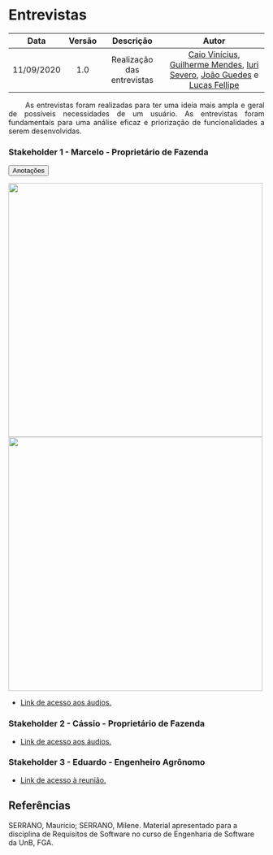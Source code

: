 # Entrevistas 

|    Data    | Versão |                Descrição                |                     Autor                     |
| :--------: | :----: | :-------------------------------------: | :-------------------------------------------: |
| 11/09/2020 |  1.0   | Realização das entrevistas | [Caio Vinícius](https://github.com/caiovfernandes), [Guilherme Mendes](https://github.com/guilherme-mendes), [Iuri Severo](https://github.com/iurisevero), [João Guedes](https://github.com/sudjoao) e [Lucas Fellipe](https://github.com/lucasfcm9) |

<p align="justify"> &emsp;&emsp; As entrevistas foram realizadas para ter uma ideia mais ampla e geral de possíveis necessidades de um usuário. As entrevistas foram fundamentais para uma análise eficaz e priorização de funcionalidades a serem desenvolvidas.</p>


### Stakeholder 1 - Marcelo - Proprietário de Fazenda

<button data-toggle="collapse" data-target="#Perguntas" class="myButton">Anotações</button>
<div id="Perguntas" class="collapse">

<img src="https://user-images.githubusercontent.com/37874689/92983225-71c1ca80-f478-11ea-9fe7-1e6e13cb5b37.jpg" width=500px>
<img src="https://user-images.githubusercontent.com/37874689/92983263-a2a1ff80-f478-11ea-99de-154c52d3e5d1.jpg" width=500px>

</div>


* [Link de acesso aos áudios.](https://drive.google.com/drive/folders/18mvH7m5mghKcsPgdAPMfRzIrtS3Ekkuy?usp=sharing)


### Stakeholder 2 - Cássio - Proprietário de Fazenda


* [Link de acesso aos áudios.](https://drive.google.com/drive/folders/1vgu663EvHvOmYsbYWH2wRfHNLxlyLQRu?usp=sharing)


### Stakeholder 3 - Eduardo - Engenheiro Agrônomo 


* [Link de acesso à reunião.](https://drive.google.com/drive/folders/1SArQv6TOXg5rXBqwOMENQO6eFVe1SJOj?usp=sharing)

## Referências

SERRANO, Maurício; SERRANO, Milene. Material apresentado para a disciplina de Requisitos de Software no curso de Engenharia de Software da UnB, FGA.
